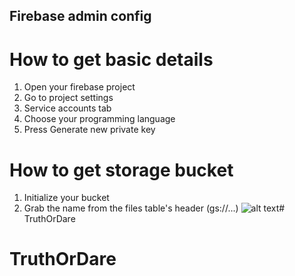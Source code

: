 
## Firebase admin config
# How to get basic details
1. Open your firebase project
2. Go to project settings
3. Service accounts tab
4. Choose your programming language
5. Press Generate new private key

# How to get storage bucket
1. Initialize your bucket
2. Grab the name from the files table's header (gs://...)
![alt text](image.png)# TruthOrDare
# TruthOrDare
